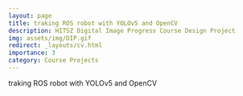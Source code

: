```yaml
---
layout: page
title: traking ROS robot with YOLOv5 and OpenCV 
description: HITSZ Digital Image Progress Course Design Project
img: assets/img/DIP.gif
redirect: _layouts/cv.html
importance: 3
category: Course Projects
---
```

traking ROS robot with YOLOv5 and OpenCV